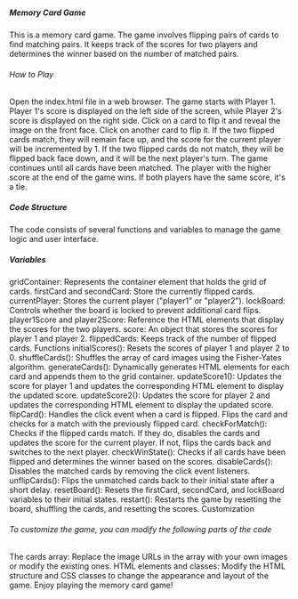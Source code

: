 ##### Memory Card Game

This is a memory card game. The game involves flipping pairs of cards to find matching pairs. It keeps
track of the scores for two players and determines the winner based on the number of matched pairs.

###### How to Play

Open the index.html file in a web browser.
The game starts with Player 1. Player 1's score is displayed on the left side of the screen, while Player 2's score is displayed on the right side.
Click on a card to flip it and reveal the image on the front face.
Click on another card to flip it.
If the two flipped cards match, they will remain face up, and the score for the current player will be incremented by 1.
If the two flipped cards do not match, they will be flipped back face down, and it will be the next player's turn.
The game continues until all cards have been matched.
The player with the higher score at the end of the game wins. If both players have the same score, it's a tie.

##### Code Structure

The code consists of several functions and variables to manage the game logic and user interface.

##### Variables

gridContainer: Represents the container element that holds the grid of cards.
firstCard and secondCard: Store the currently flipped cards.
currentPlayer: Stores the current player ("player1" or "player2").
lockBoard: Controls whether the board is locked to prevent additional card flips.
player1Score and player2Score: Reference the HTML elements that display the scores for the two players.
score: An object that stores the scores for player 1 and player 2.
flippedCards: Keeps track of the number of flipped cards.
Functions
initialScores(): Resets the scores of player 1 and player 2 to 0.
shuffleCards(): Shuffles the array of card images using the Fisher-Yates algorithm.
generateCards(): Dynamically generates HTML elements for each card and appends them to the grid container.
updateScore1(): Updates the score for player 1 and updates the corresponding HTML element to display the updated score.
updateScore2(): Updates the score for player 2 and updates the corresponding HTML element to display the updated score.
flipCard(): Handles the click event when a card is flipped. Flips the card and checks for a match with the previously flipped card.
checkForMatch(): Checks if the flipped cards match. If they do, disables the cards and updates the score for the current player. If not, flips the cards back and switches to the next player.
checkWinState(): Checks if all cards have been flipped and determines the winner based on the scores.
disableCards(): Disables the matched cards by removing the click event listeners.
unflipCards(): Flips the unmatched cards back to their initial state after a short delay.
resetBoard(): Resets the firstCard, secondCard, and lockBoard variables to their initial states.
restart(): Restarts the game by resetting the board, shuffling the cards, and resetting the scores.
Customization

###### To customize the game, you can modify the following parts of the code

The cards array: Replace the image URLs in the array with your own images or modify the existing ones.
HTML elements and classes: Modify the HTML structure and CSS classes to change the appearance and layout of the game.
Enjoy playing the memory card game!
